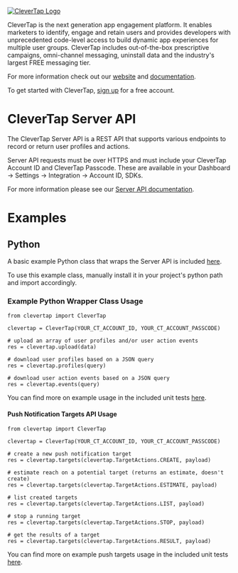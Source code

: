 [![CleverTap Logo](http://staging.support.wizrocket.com.s3-website-eu-west-1.amazonaws.com/images/CleverTap_logo.png)](http:www.clevertap.com)


CleverTap is the next generation app engagement platform. It enables marketers to identify, engage and retain users and provides developers with unprecedented code-level access to build dynamic app experiences for multiple user groups. CleverTap includes out-of-the-box prescriptive campaigns, omni-channel messaging, uninstall data and the industry's largest FREE messaging tier.

For more information check out our [website](https://clevertap.com "CleverTap") and [documentation](http://support.clevertap.com "CleverTap Technical Documentation").

To get started with CleverTap, [sign up](https://clevertap.com/sign-up) for a free account.  

# CleverTap Server API

The CleverTap Server API is a REST API that supports various endpoints to record or return user profiles and actions.

Server API requests must be over HTTPS and must include your CleverTap Account ID and CleverTap Passcode. These are available in your Dashboard -> Settings -> Integration -> Account ID, SDKs.

For more information please see our [Server API documentation](https://support.clevertap.com/server/overview/).

# Examples

## Python

A basic example Python class that wraps the Server API is included [here](https://github.com/CleverTap/clevertap-server-api-examples/blob/master/python/api_v1/clevertap.py).

To use this example class, manually install it in your project's python path and import accordingly.

### Example Python Wrapper Class Usage

    from clevertap import CleverTap

    clevertap = CleverTap(YOUR_CT_ACCOUNT_ID, YOUR_CT_ACCOUNT_PASSCODE)

    # upload an array of user profiles and/or user action events
    res = clevertap.upload(data)

    # download user profiles based on a JSON query
    res = clevertap.profiles(query)

    # download user action events based on a JSON query
    res = clevertap.events(query)

You can find more on example usage in the included unit tests [here](https://github.com/CleverTap/clevertap-server-api-examples/blob/master/python/api_v1/tests.py).

#### Push Notification Targets API Usage

    from clevertap import CleverTap

    clevertap = CleverTap(YOUR_CT_ACCOUNT_ID, YOUR_CT_ACCOUNT_PASSCODE)

    # create a new push notification target
    res = clevertap.targets(clevertap.TargetActions.CREATE, payload)

    # estimate reach on a potential target (returns an estimate, doesn't create)
    res = clevertap.targets(clevertap.TargetActions.ESTIMATE, payload)

    # list created targets
    res = clevertap.targets(clevertap.TargetActions.LIST, payload)

    # stop a running target
    res = clevertap.targets(clevertap.TargetActions.STOP, payload)

    # get the results of a target
    res = clevertap.targets(clevertap.TargetActions.RESULT, payload)

You can find more on example push targets usage in the included unit tests [here](https://github.com/CleverTap/clevertap-server-api-examples/blob/master/python/api_v1/push_target_tests.py).

